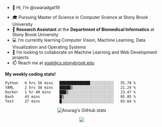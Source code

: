 - 👋 Hi, I’m @swaradgat19
<!-- - 👀 I’m interested in  -->
- 🎓 Pursuing Master of Science in Computer Science at Stony Brook University
- :microscope: **Research Assistant** at the **Department of Biomedical Informatics** at Stony Brook University 
- 💻 I’m currently learning Computer Vision, Machine Learning, Data Visualization and Operating Systems
- 💞️ I’m looking to collaborate on Machine Learning and Web Development projects 
- 📫 Reach me at sgat@cs.stonybrook.edu



<b>My weekly coding stats!</b>

<!--START_SECTION:waka-->

```txt
Python   6 hrs 56 mins   ██████████████░░░░░░░░░░░   55.79 %
YAML     2 hrs 38 mins   █████▒░░░░░░░░░░░░░░░░░░░   21.24 %
Docker   1 hr 40 mins    ███▒░░░░░░░░░░░░░░░░░░░░░   13.47 %
Bash     43 mins         █▒░░░░░░░░░░░░░░░░░░░░░░░   05.85 %
Text     27 mins         █░░░░░░░░░░░░░░░░░░░░░░░░   03.64 %
```

<!--END_SECTION:waka-->


<p align="center">
  <img src="https://github-readme-stats.vercel.app/api?username=swaradgat19&show_icons=true&theme=radical" alt="Anurag's GitHub stats">
</p>

<p align="center">
<img align="center" src="https://github.com/mayankchaudhary26/Cool-Readme-ideas/raw/master/data/multi-screen.gif" style="max-width: 100%; display: inline-block;" data-target="animated-image.originalImage">
</p>
<!---
swaradgat19/swaradgat19 is a ✨ special ✨ repository because its `README.md` (this file) appears on your GitHub profile.
You can click the Preview link to take a look at your changes.
--->

